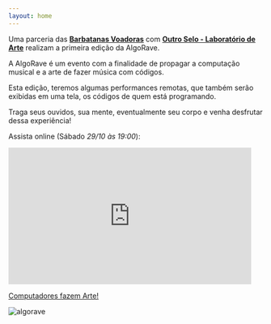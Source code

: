 ```yaml
---
layout: home
---
```


Uma parceria das [**Barbatanas Voadoras**](https://www.instagram.com/barbatanasvoadoras/) com [**Outro Selo - Laboratório de Arte**](https://www.instagram.com/outroselo/) realizam a primeira edição da AlgoRave.


A AlgoRave é um evento com a finalidade de propagar a computação musical e a arte de fazer música com códigos.

Esta edição, teremos algumas performances remotas, que também serão exibidas em uma tela, os códigos de quem está programando.

Traga seus ouvidos, sua mente, eventualmente seu corpo e venha desfrutar dessa experiência!

Assista online (Sábado _29/10 às 19:00_):
<iframe frameborder="0" height="270" src="https://youtube.com/embed/_5gvBKAnABY" width="480"></iframe>

[Computadores fazem Arte!](https://www.youtube.com/watch?v=AEjD_AqVHq0)


![algorave](https://user-images.githubusercontent.com/1857142/195194498-a25ffe8e-5d27-4c58-9c97-5a3b18fb05ec.png)
